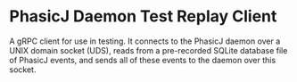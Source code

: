 # PhasicJ Daemon Test Replay Client

A gRPC client for use in testing. It connects to the PhasicJ daemon over a
UNIX domain socket (UDS), reads from a pre-recorded SQLite database file of
PhasicJ events, and sends all of these events to the daemon over this socket.
